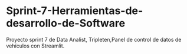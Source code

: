 # Sprint-7-Herramientas-de-desarrollo-de-Software
Proyecto sprint 7 de Data Analist, Tripleten,Panel de control de datos de vehículos con Streamlit.
